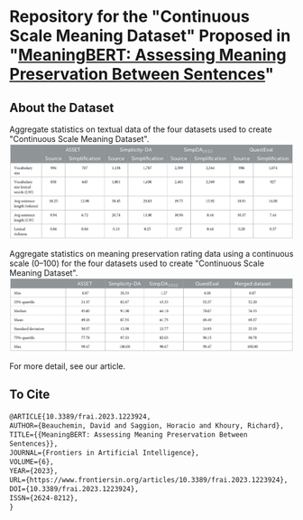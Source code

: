 # Repository for the "Continuous Scale Meaning Dataset" Proposed in "[MeaningBERT: Assessing Meaning Preservation Between Sentences](https://www.frontiersin.org/articles/10.3389/frai.2023.1223924/full)"

## About the Dataset

Aggregate statistics on textual data of the four datasets used to create "Continuous Scale Meaning Dataset".
![img_1.png](fig/img_1.png)

Aggregate statistics on meaning preservation rating data using a continuous scale (0–100) for the four datasets used to create "Continuous Scale Meaning Dataset".
![img.png](fig/img.png)

For more detail, see our article.

## To Cite

```
@ARTICLE{10.3389/frai.2023.1223924,
AUTHOR={Beauchemin, David and Saggion, Horacio and Khoury, Richard},   
TITLE={{MeaningBERT: Assessing Meaning Preservation Between Sentences}},      
JOURNAL={Frontiers in Artificial Intelligence},      
VOLUME={6},           
YEAR={2023},      
URL={https://www.frontiersin.org/articles/10.3389/frai.2023.1223924},       
DOI={10.3389/frai.2023.1223924},      	
ISSN={2624-8212},   
}
```

